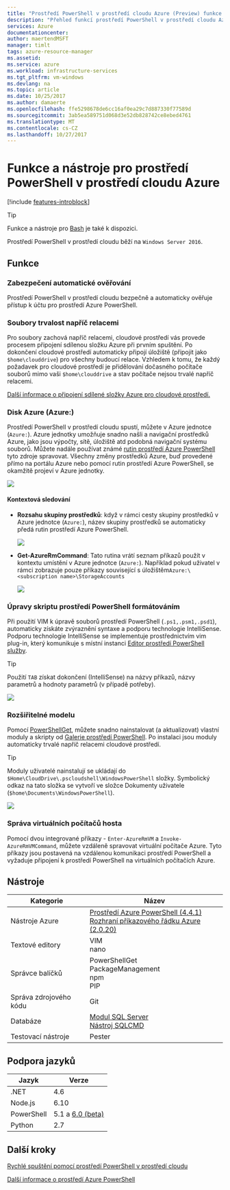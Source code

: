 ```yaml
---
title: "Prostředí PowerShell v prostředí cloudu Azure (Preview) funkce | Microsoft Docs"
description: "Přehled funkcí prostředí PowerShell v prostředí cloudu Azure"
services: Azure
documentationcenter: 
author: maertendMSFT
manager: timlt
tags: azure-resource-manager
ms.assetid: 
ms.service: azure
ms.workload: infrastructure-services
ms.tgt_pltfrm: vm-windows
ms.devlang: na
ms.topic: article
ms.date: 10/25/2017
ms.author: damaerte
ms.openlocfilehash: ffe5298678de6cc16af0ea29c7d887330f77589d
ms.sourcegitcommit: 3ab5ea589751d068d3e52db828742ce8ebed4761
ms.translationtype: MT
ms.contentlocale: cs-CZ
ms.lasthandoff: 10/27/2017
---
```

# <a name="features--tools-for-powershell-in-azure-cloud-shell"></a>Funkce a nástroje pro prostředí PowerShell v prostředí cloudu Azure

[!include [features-introblock](../../includes/cloud-shell-features-introblock.md)]

> [!TIP]
> Funkce a nástroje pro [Bash](features.md) je také k dispozici.

Prostředí PowerShell v prostředí cloudu běží na `Windows Server 2016`.

## <a name="features"></a>Funkce

### <a name="secure-automatic-authentication"></a>Zabezpečení automatické ověřování

Prostředí PowerShell v prostředí cloudu bezpečně a automaticky ověřuje přístup k účtu pro prostředí Azure PowerShell.

### <a name="files-persistence-across-sessions"></a>Soubory trvalost napříč relacemi

Pro soubory zachová napříč relacemi, cloudové prostředí vás provede procesem připojení sdílenou složku Azure při prvním spuštění.
Po dokončení cloudové prostředí automaticky připojí úložiště (připojit jako `$home\clouddrive`) pro všechny budoucí relace.
Vzhledem k tomu, že každý požadavek pro cloudové prostředí je přidělování dočasného počítače souborů mimo vaši `$home\clouddrive` a stav počítače nejsou trvalé napříč relacemi.

[Další informace o připojení sdílené složky Azure pro cloudové prostředí.](persisting-shell-storage-powershell.md)

### <a name="azure-drive-azure"></a>Disk Azure (Azure:)

Prostředí PowerShell v prostředí cloudu spustí, můžete v Azure jednotce (`Azure:`).
Azure jednotky umožňuje snadno našli a navigační prostředků Azure, jako jsou výpočty, sítě, úložiště atd podobná navigační systému souborů.
Můžete nadále používat známé [rutin prostředí Azure PowerShell](https://docs.microsoft.com/en-us/powershell/azure) tyto zdroje spravovat.
Všechny změny prostředků Azure, buď provedené přímo na portálu Azure nebo pomocí rutin prostředí Azure PowerShell, se okamžitě projeví v Azure jednotky.

![](media/features-powershell/azure-drive.png)

#### <a name="contextual-awareness"></a>Kontextová sledování

- **Rozsahu skupiny prostředků**: když v rámci cesty skupiny prostředků v Azure jednotce (`Azure:`), název skupiny prostředků se automaticky předá rutin prostředí Azure PowerShell.

    ![](media/features-powershell/resource-group-autocomplete.png)

- **Get-AzureRmCommand**: Tato rutina vrátí seznam příkazů použít v kontextu umístění v Azure jednotce (`Azure:`). Například pokud uživatel v rámci zobrazuje pouze příkazy související s úložištěm`Azure:\<subscription name>\StorageAccounts`

    ![](media/features-powershell/get-azurermcommand.png)

### <a name="rich-powershell-script-editing"></a>Úpravy skriptu prostředí PowerShell formátováním

Při použití VIM k úpravě souborů prostředí PowerShell (`.ps1,.psm1,.psd1`), automaticky získáte zvýraznění syntaxe a podporu technologie IntelliSense.
Podporu technologie IntelliSense se implementuje prostřednictvím vim plug-in, který komunikuje s místní instanci [Editor prostředí PowerShell služby](https://github.com/PowerShell/PowerShellEditorServices).

> [!TIP]
> Použití `TAB` získat dokončení (IntelliSense) na názvy příkazů, názvy parametrů a hodnoty parametrů (v případě potřeby).

![](media/features-powershell/powershell-editing-vim.png)

### <a name="extensible-model"></a>Rozšiřitelné modelu

Pomocí [PowerShellGet](https://docs.microsoft.com/powershell/module/powershellget), můžete snadno nainstalovat (a aktualizovat) vlastní moduly a skripty od [Galerie prostředí PowerShell](https://www.powershellgallery.com).
Po instalaci jsou moduly automaticky trvalé napříč relacemi cloudové prostředí.

> [!TIP]
> Moduly uživatelé nainstalují se ukládají do `$Home\CloudDrive\.pscloudshell\WindowsPowerShell` složky. Symbolický odkaz na tato složka se vytvoří ve složce Dokumenty uživatele (`$home\Documents\WindowsPowerShell`).

![](media/features-powershell/powershellget-module.png)

### <a name="management-of-guest-vms"></a>Správa virtuálních počítačů hosta

Pomocí dvou integrované příkazy - `Enter-AzureRmVM` a `Invoke-AzureRmVMCommand`, můžete vzdáleně spravovat virtuální počítače Azure.
Tyto příkazy jsou postavená na vzdálenou komunikaci prostředí PowerShell a vyžaduje připojení k prostředí PowerShell na virtuálních počítačích Azure.

## <a name="tools"></a>Nástroje

|**Kategorie**    |**Název**                                 |
|----------------|-----------------------------------------|
|Nástroje Azure     |[Prostředí Azure PowerShell (4.4.1)](https://docs.microsoft.com/powershell/azure/overview?view=azurermps-4.4.1)<br> [Rozhraní příkazového řádku Azure (2.0.20)](https://docs.microsoft.com/en-us/cli/azure/overview)|
|Textové editory    |VIM<br> nano                             |
|Správce balíčků |PowerShellGet<br> PackageManagement<br> npm<br> PIP |
|Správa zdrojového kódu  |Git                                      |
|Databáze       |[Modul SQL Server](https://www.powershellgallery.com/packages/SqlServer)<br> [Nástroj SQLCMD](https://docs.microsoft.com/sql/tools/sqlcmd-utility)      |
|Testovací nástroje      |Pester                                   |

## <a name="language-support"></a>Podpora jazyků

|**Jazyk**|**Verze**|
|------------|-----------|
|.NET        |4.6        |
|Node.js     |6.10       |
|PowerShell  |5.1 a [6.0 (beta)](https://github.com/PowerShell/powershell/releases)       |
|Python      |2.7        |

## <a name="next-steps"></a>Další kroky

[Rychlé spuštění pomocí prostředí PowerShell v prostředí cloudu](quickstart-powershell.md)

[Další informace o prostředí Azure PowerShell](https://docs.microsoft.com/powershell/azure/)
